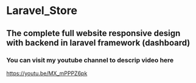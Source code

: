 # Laravel_Store
## The complete full website responsive design with backend in laravel framework (dashboard)
### You can visit my youtube  channel to descrip video here 
https://youtu.be/MX_mPPPZ6pk
